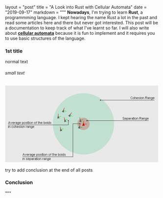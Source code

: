layout = "post"
title = "A Look into Rust with Cellular Automata"
date = "2019-09-17"
markdown = """
**Nowadays**, I'm trying to learn **Rust**, a programmming language. I kept hearing the name Rust a lot in the past and read some articles here and there but never got interested. This post will be a documentation to keep track of what I've learnt so far. I will also write about [**cellular automata**](https://en.wikipedia.org/wiki/Cellular_automaton) because it is fun to implement and it requires you to use basic structures of the language. 
### 1st title
normal text
###### small text

![Alt text](/assets/2013/boids_simulation.png)

try to add conclusion at the end of all posts
### Conclusion
"""
